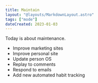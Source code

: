 ```yaml
---
title: Maintain
layout: "@layouts/MarkdownLayout.astro"
tags: ["mode"]
dateCreated: 2023-01-03
---
```


Today is about maintenance.

- Improve marketing sites
- Improve personal site
- Update person OS
- Replay to comments
- Respond to emails
- Add new automated habit tracking
